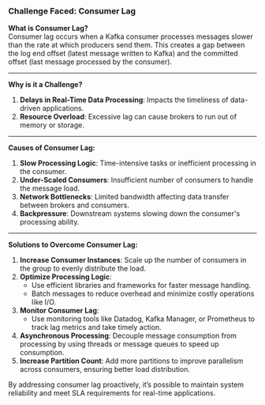 ### **Challenge Faced: Consumer Lag**

**What is Consumer Lag?**  
Consumer lag occurs when a Kafka consumer processes messages slower than the rate at which producers send them. This creates a gap between the log end offset (latest message written to Kafka) and the committed offset (last message processed by the consumer).

---

**Why is it a Challenge?**

1. **Delays in Real-Time Data Processing**: Impacts the timeliness of data-driven applications.
2. **Resource Overload**: Excessive lag can cause brokers to run out of memory or storage.

---

**Causes of Consumer Lag:**

1. **Slow Processing Logic**: Time-intensive tasks or inefficient processing in the consumer.
2. **Under-Scaled Consumers**: Insufficient number of consumers to handle the message load.
3. **Network Bottlenecks**: Limited bandwidth affecting data transfer between brokers and consumers.
4. **Backpressure**: Downstream systems slowing down the consumer's processing ability.

---

**Solutions to Overcome Consumer Lag:**

1. **Increase Consumer Instances**: Scale up the number of consumers in the group to evenly distribute the load.
2. **Optimize Processing Logic**:
    - Use efficient libraries and frameworks for faster message handling.
    - Batch messages to reduce overhead and minimize costly operations like I/O.
3. **Monitor Consumer Lag**:
    - Use monitoring tools like Datadog, Kafka Manager, or Prometheus to track lag metrics and take timely action.
4. **Asynchronous Processing**: Decouple message consumption from processing by using threads or message queues to speed up consumption.
5. **Increase Partition Count**: Add more partitions to improve parallelism across consumers, ensuring better load distribution.

By addressing consumer lag proactively, it’s possible to maintain system reliability and meet SLA requirements for real-time applications.